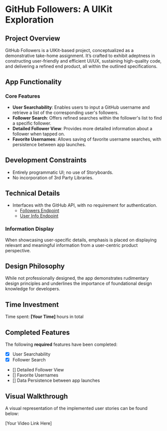 # GitHub Followers: A UIKit Exploration

## Project Overview
GitHub Followers is a UIKit-based project, conceptualized as a demonstrative take-home assignment. It’s crafted to exhibit adeptness in constructing user-friendly and efficient UI/UX, sustaining high-quality code, and delivering a refined end product, all within the outlined specifications.

## App Functionality

### Core Features
- **User Searchability**: Enables users to input a GitHub username and retrieve a list of the corresponding user's followers.
- **Follower Search**: Offers refined searches within the follower's list to find a specific follower.
- **Detailed Follower View**: Provides more detailed information about a follower when tapped on.
- **Favorite Usernames**: Allows saving of favorite username searches, with persistence between app launches.

## Development Constraints
- Entirely programmatic UI; no use of Storyboards.
- No incorporation of 3rd Party Libraries.

## Technical Details
- Interfaces with the GitHub API, with no requirement for authentication.
  - [Followers Endpoint](https://api.github.com/users/USERNAME/followers)
  - [User Info Endpoint](https://api.github.com/users/USERNAME)

### Information Display
When showcasing user-specific details, emphasis is placed on displaying relevant and meaningful information from a user-centric product perspective.

## Design Philosophy
While not professionally designed, the app demonstrates rudimentary design principles and underlines the importance of foundational design knowledge for developers.

## Time Investment
Time spent: **[Your Time]** hours in total

## Completed Features
The following **required** features have been completed:
- [x] User Searchability
- [x] Follower Search
- [] Detailed Follower View
- [] Favorite Usernames
- [] Data Persistence between app launches

## Visual Walkthrough
A visual representation of the implemented user stories can be found below:

[Your Video Link Here]
